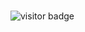 ###

![visitor badge](https://vbr.nathanchung.dev/badge?page_id=jtheol&style=flat-square&color=black&logo=github&lcolor=black)

###
